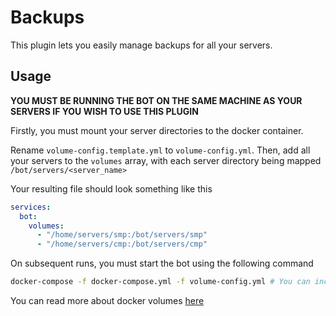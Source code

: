 # Backups

This plugin lets you easily manage backups for all your servers.

## Usage

**YOU MUST BE RUNNING THE BOT ON THE SAME MACHINE AS YOUR SERVERS IF YOU WISH TO USE THIS PLUGIN**

Firstly, you must mount your server directories to the docker container.

Rename `volume-config.template.yml` to `volume-config.yml`.
Then, add all your servers to the `volumes` array, with each server directory being mapped `/bot/servers/<server_name>`

Your resulting file should look something like this

```yaml
services:
  bot:
    volumes:
      - "/home/servers/smp:/bot/servers/smp"
      - "/home/servers/cmp:/bot/servers/cmp"
```

On subsequent runs, you must start the bot using the following command
```bash
docker-compose -f docker-compose.yml -f volume-config.yml # You can include -d here if you would like to detach from the containers upon starting
```

You can read more about docker volumes [here](https://docs.docker.com/storage/volumes/)
